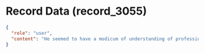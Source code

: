 # Record Data (record_3055)

```json
{
  "role": "user",
  "content": "He seemed to have a modicum of understanding of professional behavior.. my worry is tomorrow that i will go around in the world expecting that "
}
```

